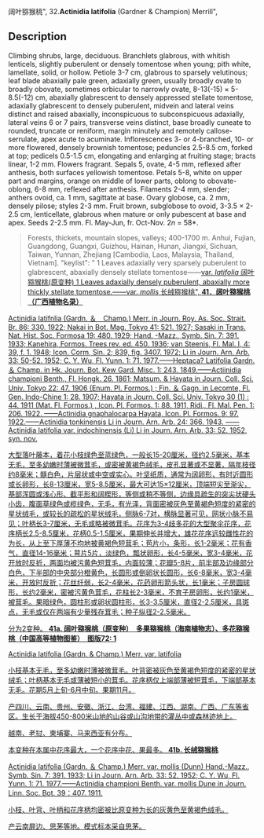 阔叶猕猴桃",
32.**Actinidia latifolia** (Gardner & Champion) Merrill",

## Description
Climbing shrubs, large, deciduous. Branchlets glabrous, with whitish lenticels, slightly puberulent or densely tomentose when young; pith white, lamellate, solid, or hollow. Petiole 3-7 cm, glabrous to sparsely velutinous; leaf blade abaxially pale green, adaxially green, usually broadly ovate to broadly obovate, sometimes orbicular to narrowly ovate, 8-13(-15) × 5-8.5(-12) cm, abaxially glabrescent to densely appressed stellate tomentose, adaxially glabrescent to densely puberulent, midvein and lateral veins distinct and raised abaxially, inconspicuous to subconspicuous adaxially, lateral veins 6 or 7 pairs, transverse veins distinct, base broadly cuneate to rounded, truncate or reniform, margin minutely and remotely callose-serrulate, apex acute to acuminate. Inflorescences 3- or 4-branched, 10- or more flowered, densely brownish tomentose; peduncles 2.5-8.5 cm, forked at top; pedicels 0.5-1.5 cm, elongating and enlarging at fruiting stage; bracts linear, 1-2 mm. Flowers fragrant. Sepals 5, ovate, 4-5 mm, reflexed after anthesis, both surfaces yellowish tomentose. Petals 5-8, white on upper part and margins, orange on middle of lower parts, oblong to obovate-oblong, 6-8 mm, reflexed after anthesis. Filaments 2-4 mm, slender; anthers ovoid, ca. 1 mm, sagittate at base. Ovary globose, ca. 2 mm, densely pilose; styles 2-3 mm. Fruit brown, subglobose to ovoid, 3-3.5 × 2-2.5 cm, lenticellate, glabrous when mature or only pubescent at base and apex. Seeds 2-2.5 mm. Fl. May-Jun, fr. Oct-Nov. 2*n* = 58*.

> Forests, thickets, mountain slopes, valleys; 400-1700 m. Anhui, Fujian, Guangdong, Guangxi, Guizhou, Hainan, Hunan, Jiangxi, Sichuan, Taiwan, Yunnan, Zhejiang [Cambodia, Laos, Malaysia, Thailand, Vietnam].
  "keylist": "
1 Leaves adaxially very sparsely puberulent to glabrescent, abaxially densely stellate tomentose——<a href='/info/Actinidia latifolia var. latifolia?t=foc'>var. *latifolia* 阔叶猕猴桃(原变种)
1 Leaves adaxially densely puberulent, abaxially more thickly stellate tomentose.——<a href='/info/Actinidia latifolia var. mollis?t=foc'>var. *mollis* 长绒猕猴桃",
**41．阔叶猕猴桃（广西植物名录）**

Actinidia latifnlia (Gardn. ＆　Champ.) Merr. in Journ. Roy. As. Soc. Strait. Br. 86: 330. 1922; Nakai in Bot. Mag. Tokyo 41: 521. 1927; Sasaki in Trans. Nat. Hist. Soc. Formosa 19: 480. 1929; Hand. -Mazz., Symb. Sin. 7: 391. 1933; Kanehira, Formos. Trees rev. ed. 450. 1936; van Steenis, Fl. Mal. I, 4: 39, f. 1. 1948; Icon. Corm, Sin. 2; 839, fig. 3407. 1972; Li in Journ. Arn. Arb. 33: 50-52. 1952; C. Y. Wu, Fl. Yunn. 1: 71. 1977.——Heptaca? Latifolia Gardn. ＆ Champ. in Hk. Journ. Bot. Kew Gard. Misc. 1: 243. 1849.——Actiinidia championi Benth., Fl. Hongk. 26. 1861; Matsum. & Hayata in Journ. Coll. Sci. Univ. Tokyo 22: 47. 1906 (Enum. Pl. Formos.) ; Fin. ＆ Gagn. in Lecomte, Fl. Gen. Indo-Chine 1: 28. 1907; Hayata in Journ. Coll. Sci. Univ. Tokyo 30 (1) : 44. 1911 (Mat. Fl. Formos.) , Icon. Pl. Formos. 1: 88. 1911, Ridi., Fl. Mal. Pen. 1: 206. 1922. ——Actinidia gnaphalocarpa Hayata, Icon. Pl. Formos. 9: 97. 1922.——Actinidia tonkinensis Li in Journ. Arn. Arb. 24: 366. 1943. ——Actinidia latifolia var. indochinensis (Li) Li in Journ. Arn. Arb. 33: 52. 1952, syn. nov.

大型落叶藤本，着花小枝绿色至蓝绿色，一般长15-20厘米，径约2.5毫米，基本无毛，至多幼嫩时薄被微茸毛，或密被黄褐色绒毛，皮孔显著或不显著，隔年枝径约8毫米；髓白色，片层状或中空或实心。叶坚纸质，通常为阔卵形，有时近圆形或长卵形，长8-13厘米，宽5-8.5厘米，最大可达15×12厘米，顶端短尖至渐尖，基部浑圆或浅心形、截平形和阔楔形，等侧或稍不等侧，边缘具疏生的突尖状硬头小齿，腹面草绿色或榄绿色，无毛，有光泽，背面密被灰色至黄褐色短度的紧密的星状绒毛，或较长的疏松的星状绒毛，侧脉6-7对，横脉显著可见，网状小脉不易见；叶柄长3-7厘米，无毛或略被微茸毛。花序为3-4歧多花的大型聚伞花序，花序柄长2.5-8.5厘米，花柄0.5-1.5厘米，果期伸长并增大，雄花花序远较雌性花的为长，从上至下厚薄不均地被黄褐色短茸毛；苞片小，条形，长1-2毫米；花有香气，直径14-16毫米；萼片5片，淡绿色，瓢状卵形，长4-5毫米，宽3-4毫米，花开放时反折，两面均被污黄色短茸毛，内面较薄；花瓣5-8片，前半部及边缘部分白色，下半部的中央部分橙黄色，长圆形或倒卵状长圆形，长6-8毫米，宽3-4毫米，开放时反折；花丝纤弱，长2-4毫米，花药卵形箭头状，长1毫米；子房圆球形，长约2毫米，密被污黄色茸毛，花柱长2-3毫米，不育子房卵形，长约1毫米，被茸毛。果暗绿色，圆柱形或卵状圆柱形，长3-3.5厘米，直径2-2.5厘米，具斑点，无毛或仅在两端有少量残存茸毛；种子纵径2-2.5毫米。

分为2变种。
**41a. 阔叶猕猴桃（原变种）　多果猕猴桃（海南植物志）、多花猕猴桃（中国高等植物图鉴）　图版72: 1**

Actinidia latifolia (Gardn. & Champ.) Merr. var. latifolia

小枝基本无毛，至多幼嫩时薄被微茸毛。叶背密被灰色至黄褐色短度的紧密的星状绒毛；叶柄基本无毛或薄被短小的茸毛。花序柄仅上端部薄被短茸毛，下端部基本无毛。花期5月上旬-6月中旬。果期11月。

产四川、云南、贵州、安徽、浙江、台湾、福建、江西、湖南、广西、广东等省区。生长于海拔450-800米山地的山谷或山沟地带的灌丛中或森林迹地上。

越南、老挝、柬埔寨、马来西亚有分布。

本变种在本属中花序最大，一个花序中花、果最多。
**41b. 长绒猕猴桃**

Actinidia latifolia (Gardn. ＆ Champ.) Merr. var. mollis (Dunn) Hand.-Mazz., Symb. Sin. 7: 391. 1933; Li in Journ. Arn. Arb. 33: 52. 1952; C. Y. Wu, Fl. Yunn. 1: 71. 1977.——Actinidia championi Benth. var. mollis Dune in Journ. Linn. Soc. Bot. 39：407. 1911.

小枝、叶背、叶柄和花序柄均密被比原变种为长的灰黄色至黄褐色绒毛。

产云南屏边、思茅等地。模式标本采自思茅。
